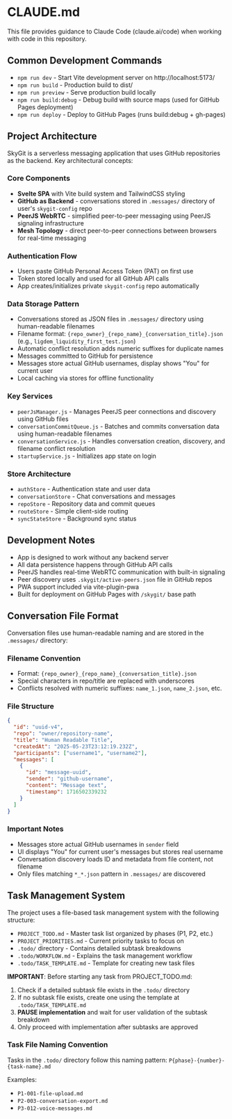 # CLAUDE.md

This file provides guidance to Claude Code (claude.ai/code) when working with code in this repository.

## Common Development Commands

- `npm run dev` - Start Vite development server on http://localhost:5173/
- `npm run build` - Production build to dist/
- `npm run preview` - Serve production build locally
- `npm run build:debug` - Debug build with source maps (used for GitHub Pages deployment)
- `npm run deploy` - Deploy to GitHub Pages (runs build:debug + gh-pages)

## Project Architecture

SkyGit is a serverless messaging application that uses GitHub repositories as the backend. Key architectural concepts:

### Core Components
- **Svelte SPA** with Vite build system and TailwindCSS styling
- **GitHub as Backend** - conversations stored in `.messages/` directory of user's `skygit-config` repo
- **PeerJS WebRTC** - simplified peer-to-peer messaging using PeerJS signaling infrastructure
- **Mesh Topology** - direct peer-to-peer connections between browsers for real-time messaging

### Authentication Flow
- Users paste GitHub Personal Access Token (PAT) on first use
- Token stored locally and used for all GitHub API calls
- App creates/initializes private `skygit-config` repo automatically

### Data Storage Pattern
- Conversations stored as JSON files in `.messages/` directory using human-readable filenames
- Filename format: `{repo_owner}_{repo_name}_{conversation_title}.json` (e.g., `ligdem_liquidity_first_test.json`)
- Automatic conflict resolution adds numeric suffixes for duplicate names
- Messages committed to GitHub for persistence
- Messages store actual GitHub usernames, display shows "You" for current user
- Local caching via stores for offline functionality

### Key Services
- `peerJsManager.js` - Manages PeerJS peer connections and discovery using GitHub files
- `conversationCommitQueue.js` - Batches and commits conversation data using human-readable filenames
- `conversationService.js` - Handles conversation creation, discovery, and filename conflict resolution
- `startupService.js` - Initializes app state on login

### Store Architecture
- `authStore` - Authentication state and user data
- `conversationStore` - Chat conversations and messages
- `repoStore` - Repository data and commit queues
- `routeStore` - Simple client-side routing
- `syncStateStore` - Background sync status

## Development Notes

- App is designed to work without any backend server
- All data persistence happens through GitHub API calls
- PeerJS handles real-time WebRTC communication with built-in signaling
- Peer discovery uses `.skygit/active-peers.json` file in GitHub repos
- PWA support included via vite-plugin-pwa
- Built for deployment on GitHub Pages with `/skygit/` base path

## Conversation File Format

Conversation files use human-readable naming and are stored in the `.messages/` directory:

### Filename Convention
- Format: `{repo_owner}_{repo_name}_{conversation_title}.json`
- Special characters in repo/title are replaced with underscores
- Conflicts resolved with numeric suffixes: `name_1.json`, `name_2.json`, etc.

### File Structure
```json
{
  "id": "uuid-v4",
  "repo": "owner/repository-name", 
  "title": "Human Readable Title",
  "createdAt": "2025-05-23T23:12:19.232Z",
  "participants": ["username1", "username2"],
  "messages": [
    {
      "id": "message-uuid",
      "sender": "github-username",
      "content": "Message text",
      "timestamp": 1716502339232
    }
  ]
}
```

### Important Notes
- Messages store actual GitHub usernames in `sender` field
- UI displays "You" for current user's messages but stores real username
- Conversation discovery loads ID and metadata from file content, not filename
- Only files matching `*_*.json` pattern in `.messages/` are discovered

## Task Management System

The project uses a file-based task management system with the following structure:
- `PROJECT_TODO.md` - Master task list organized by phases (P1, P2, etc.)
- `PROJECT_PRIORITIES.md` - Current priority tasks to focus on
- `.todo/` directory - Contains detailed subtask breakdowns
- `.todo/WORKFLOW.md` - Explains the task management workflow
- `.todo/TASK_TEMPLATE.md` - Template for creating new task files

**IMPORTANT**: Before starting any task from PROJECT_TODO.md:
1. Check if a detailed subtask file exists in the `.todo/` directory
2. If no subtask file exists, create one using the template at `.todo/TASK_TEMPLATE.md`
3. **PAUSE implementation** and wait for user validation of the subtask breakdown
4. Only proceed with implementation after subtasks are approved

### Task File Naming Convention
Tasks in the `.todo/` directory follow this naming pattern:
`P{phase}-{number}-{task-name}.md`

Examples:
- `P1-001-file-upload.md`
- `P2-003-conversation-export.md`
- `P3-012-voice-messages.md`